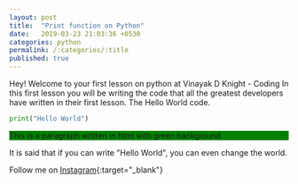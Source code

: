 ```yaml
---
layout: post
title:  "Print function on Python"
date:   2019-03-23 21:03:36 +0530
categories: python
permalink: /:categories/:title
published: true
---
```

Hey! Welcome to your first lesson on python at Vinayak D Knight - Coding
In this first lesson you will be writing the code that all the greatest developers have written in their first lesson. The Hello World code.
```python
print("Hello World")
```
<p style="background:green">This is a paragraph written in html with green background</p>

It is said that if you can write "Hello World", you can even change the world.

Follow me on [Instagram](https://instagram.com/vinayakdknight){:target="_blank"}

